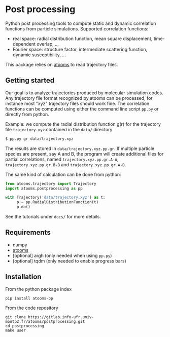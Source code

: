 Post processing
==================

Python post processing tools to compute static and dynamic correlation functions from particle simulations. Supported correlation functions:
- real space: radial distribution function, mean square displacement, time-dependent overlap, ...
- Fourier space: structure factor, intermediate scattering function, dynamic susceptibility, ...

This package relies on [atooms](https://gitlab.info-ufr.univ-montp2.fr/atooms/postprocessing.git) to read trajectory files.

Getting started
---------------

Our goal is to analyze trajectories produced
by molecular simulation codes. Any trajectory file format recognized by
atooms can be processed, for instance most "xyz" trajectory files
should work fine. The correlation functions can be computed using
either the command line script `pp.py` or directly from python.

Example: we compute the radial distribution function g(r) for the trajectory
file `trajectory.xyz` contained in the `data/` directory

```bash
$ pp.py gr data/trajectory.xyz
```

The results are stored in `data/trajectory.xyz.pp.gr`. If
multiple particle species are present, say A and B, the program will create additional files for
partial correlations, named `trajectory.xyz.pp.gr.A-A`, `trajectory.xyz.pp.gr.B-B` and `trajectory.xyz.pp.gr.A-B`.

The same kind of calculation can be done from python:

```python
from atooms.trajectory import Trajectory
import atooms.postprocessing as pp

with Trajectory('data/trajectory.xyz') as t:
     p = pp.RadialDistributionFunction(t)
     p.do()
```

See the tutorials under `docs/` for more details.

Requirements
------------
- numpy
- [atooms](https://gitlab.info-ufr.univ-montp2.fr/atooms/postprocessing.git)
- [optional] argh (only needed when using `pp.py`)
- [optional] tqdm (only needed to enable progress bars)

Installation
------------
From the python package index
```
pip install atooms-pp
```

From the code repository
```
git clone https://gitlab.info-ufr.univ-montp2.fr/atooms/postprocessing.git
cd postprocessing
make user
```
